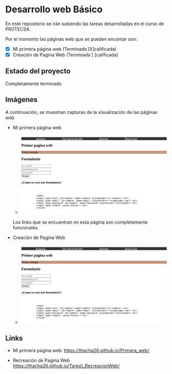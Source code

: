 # Desarrollo web Básico

En este repositorio se irán subiendo las tareas desarrolladas en el curso de PROTECSA.

Por el momento las páginas web que se pueden encontar son:

- [X] Mi primera página web (Terminada [X]calificada)
- [X] Creación de Pagina Web (Terminada [ ]calificada)

## Estado del proyecto

Completamente terminado

## Imágenes

A continuación, se muestran capturas de la visualización de las páginas web

- Mi primera página web
    - ![Captura de la primera web](https://github.com/Thacha26/Thacha26.github.io/blob/main/Capturas/Primera_capweb)

    Los links que se encuentran en esta página son completamente funcionales.

- Creación de Pagina Web
    - ![Captura de la creación de una web](https://github.com/Thacha26/Thacha26.github.io/blob/main/Capturas/Primera_capweb)

## Links

- Mi primera página web:
https://thacha26.github.io/Primera_web/

- Recreación de Pagina Web
https://thacha26.github.io/Tarea1_RecreacionWeb/
